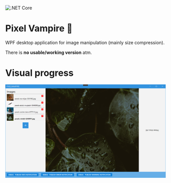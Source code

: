 ![.NET Core](https://github.com/chrishanzlik/PixelVampire/workflows/.NET%20Core/badge.svg)

# Pixel Vampire :syringe:

WPF desktop application for image manipulation (mainly size compression).  

There is **no usable/working version** atm.

# Visual progress
![visualprogress](./assets/actual-state-20112020.png)
